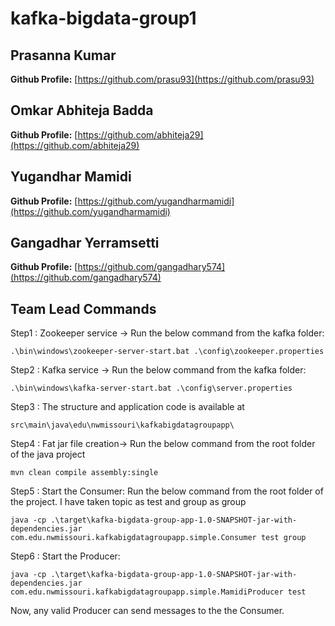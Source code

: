 # kafka-bigdata-group1
## Prasanna Kumar
**Github Profile:** [https://github.com/prasu93](https://github.com/prasu93)
## Omkar Abhiteja Badda
**Github Profile:** [https://github.com/abhiteja29](https://github.com/abhiteja29)
## Yugandhar Mamidi
**Github Profile:** [https://github.com/yugandharmamidi](https://github.com/yugandharmamidi)
## Gangadhar Yerramsetti
**Github Profile:** [https://github.com/gangadhary574](https://github.com/gangadhary574)

## Team Lead Commands
Step1 : Zookeeper service -> Run the below command from the kafka folder:

`.\bin\windows\zookeeper-server-start.bat .\config\zookeeper.properties`

Step2 : Kafka service -> Run the below command from the kafka folder:

`.\bin\windows\kafka-server-start.bat .\config\server.properties`

Step3 : The structure and application code is available at

`src\main\java\edu\nwmissouri\kafkabigdatagroupapp\`

Step4 : Fat jar file creation-> Run the below command from the root folder of the java project

`mvn clean compile assembly:single`

Step5 : Start the Consumer: Run the below command from the root folder of the project. I have taken topic as test and group as group

`java -cp .\target\kafka-bigdata-group-app-1.0-SNAPSHOT-jar-with-dependencies.jar com.edu.nwmissouri.kafkabigdatagroupapp.simple.Consumer test group`

Step6 : Start the Producer:

`java -cp .\target\kafka-bigdata-group-app-1.0-SNAPSHOT-jar-with-dependencies.jar com.edu.nwmissouri.kafkabigdatagroupapp.simple.MamidiProducer test`

Now, any valid Producer can send messages to the the Consumer.
